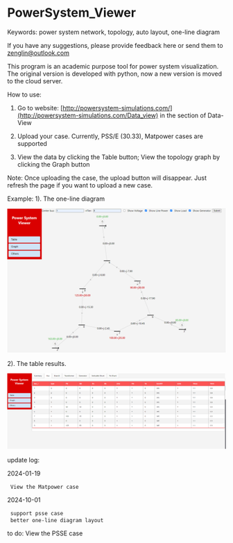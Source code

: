 # PowerSystem_Viewer
Keywords:
    power system network, topology, auto layout, one-line diagram

If you have any suggestions, please provide feedback here or send them to zenglin@outlook.com


This program is an academic purpose tool for power system visualization. The original version is developed with python, now a new version is moved to the cloud server. 

How to use:

1. Go to website: [http://powersystem-simulations.com/](http://powersystem-simulations.com/Data_view)
   in the section of Data-View

3. Upload your case.
   Currently, PSS/E (30.33), Matpower cases are supported

4. View the data by clicking the Table button;
   View the topology graph by clicking the Graph button


Note:
  Once uploading the case, the upload button will disappear. Just refresh the page if you want to upload a new case.

Example:
1). The one-line diagram

![image](https://github.com/shiftlin89/PowerSystem_Viewer/blob/main/fig/162256.png)

2). The table results.

![image](https://github.com/shiftlin89/PowerSystem_Viewer/blob/main/fig/162215.png)

update log:

2024-01-19
  
     View the Matpower case

2024-10-01

     support psse case
     better one-line diagram layout
      
 to do:
     View the PSSE case

